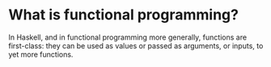 # What is functional programming?

In Haskell, and in functional programming more
generally, functions are first-class: they can be used as values
or passed as arguments, or inputs, to yet more functions.
